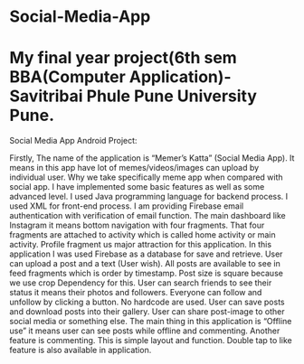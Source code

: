 # Social-Media-App
# My final year project(6th sem BBA(Computer Application)- Savitribai Phule Pune University Pune.
Social Media App Android Project:

Firstly, The name of the application is “Memer’s Katta” (Social 
Media App). It means in this app have lot of memes/videos/images can upload 
by individual user. Why we take specifically meme app when 
compared with social app. I have implemented some basic 
features as well as some advanced level. I used Java 
programming language for backend process. I used XML for 
front-end process. I am providing Firebase email authentication 
with verification of email function. The main dashboard like 
Instagram it means bottom navigation with four fragments. 
That four fragments are attached to activity which is called 
home activity or main activity. Profile fragment us major 
attraction for this application. 
In this application I was used Firebase as a database for 
save and retrieve. User can upload a post and a text (User wish). 
All posts are available to see in feed fragments which is order by 
timestamp. Post size is square because we use crop 
Dependency for this. User can search friends to see their status 
it means their photos and followers. Everyone can follow and 
unfollow by clicking a button. No hardcode are used. User can 
save posts and download posts into their gallery. User can share 
post-image to other social media or something else. The main 
thing in this application is “Offline use” it means user can see 
posts while offline and commenting. Another feature is 
commenting. This is simple layout and function. Double tap to 
like feature is also available in application.



